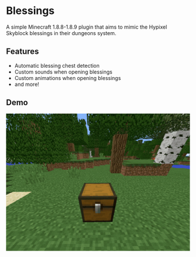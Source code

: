 # Blessings
A simple Minecraft 1.8.8-1.8.9 plugin that aims to mimic the Hypixel Skyblock blessings in their dungeons system.

## Features
- Automatic blessing chest detection
- Custom sounds when opening blessings
- Custom animations when opening blessings
- and more!

## Demo
![](https://github.com/IanTapply22/Blessings/blob/main/assets/blessing-demo.gif)
